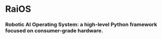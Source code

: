 # RaiOS 
### Robotic AI Operating System: a high-level Python framework focused on consumer-grade hardware.